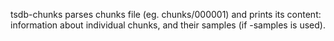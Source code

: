 tsdb-chunks parses chunks file (eg. chunks/000001) and prints its content: information about individual chunks,
and their samples (if -samples is used).
